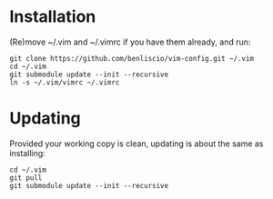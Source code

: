 # Installation

(Re)move ~/.vim and ~/.vimrc if you have them already, and run:

    git clone https://github.com/benliscio/vim-config.git ~/.vim
    cd ~/.vim
    git submodule update --init --recursive
    ln -s ~/.vim/vimrc ~/.vimrc

# Updating

Provided your working copy is clean, updating is about the same as installing:

    cd ~/.vim
    git pull
    git submodule update --init --recursive
